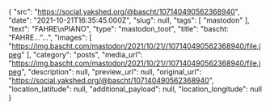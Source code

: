 {
  "src": "https://social.yakshed.org/@bascht/107140490562368940",
  "date": "2021-10-21T16:35:45.000Z",
  "slug": null,
  "tags": [
    "mastodon"
  ],
  "text": "FAHRE\nPIANO",
  "type": "mastodon_toot",
  "title": "bascht: “FAHRE…”…",
  "images": [
    "https://img.bascht.com/mastodon/2021/10/21//107140490562368940/file.jpeg"
  ],
  "category": "posts",
  "media_url": "https://img.bascht.com/mastodon/2021/10/21//107140490562368940/file.jpeg",
  "description": null,
  "preview_url": null,
  "original_url": "https://social.yakshed.org/@bascht/107140490562368940",
  "location_latitude": null,
  "additional_payload": null,
  "location_longitude": null
}